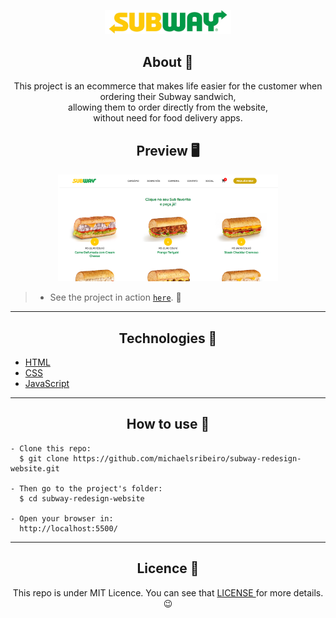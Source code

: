 <p align="center">
      <img src="assets/images/logo.png" width="40%" alt="Subway Logo"/>
</p>

<h2 align="center">About 📖</h2>
   
   <p align="center">
      This project is an ecommerce that makes life easier for the customer when ordering their Subway sandwich,<br> allowing them to order directly from the website,<br> without         need for food delivery apps.<br>
   </p>
   
<h2 align="center">Preview 🖥️</h2>

   <p align="center">
      <img src="assets/images/LAYOUT_DESKTOP-02.png" width="70%" alt="Subway Ecommerce Demo"/>
   </p>  
   
   >  * See the project in action [`here`](https://subway-redesign-project.netlify.app/). 🧐

---

<h2 align="center">Technologies 🚀</h2>

- [HTML](https://html.com/)
- [CSS](https://developer.mozilla.org/pt-BR/docs/Web/CSS)
- [JavaScript](https://www.javascript.com/)

---

<h2 align="center">How to use 🤔</h2>

```
- Clone this repo:
  $ git clone https://github.com/michaelsribeiro/subway-redesign-website.git

- Then go to the project's folder:
  $ cd subway-redesign-website

- Open your browser in:
  http://localhost:5500/ 
```

---

<h2 align="center">Licence 📝</h2>

<p align="center">
   This repo is under MIT Licence. You can see that <a href="https://github.com/michaelsribeiro/subway-redesign-website/blob/main/LICENSE.md"> LICENSE </a> for more details. 😉
</p>
